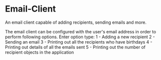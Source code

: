 # Email-Client
An email client capable of adding recipients, sending emails and more.

The email client can be configured with the user's email address in order to perform following options.
Enter option type: 
1 - Adding a new recipient
2 - Sending an email
3 - Printing out all the recipients who have birthdays
4 - Printing out details of all the emails sent
5 - Printing out the number of recipient objects in the application
